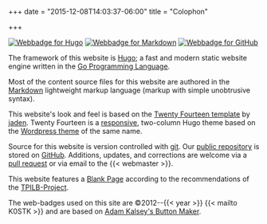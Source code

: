 +++
date = "2015-12-08T14:03:37-06:00"
title = "Colophon"

+++

[<img src="/images/hugo_80x15.png" title="A fast & modern static website engine" alt="Webbadge for Hugo"
/>](http://gohugo.io)
[<img src="/images/markdown_80x15.png" title="Plain text formatting syntax" alt="Webbadge for Markdown" />](https://en.wikipedia.org/wiki/Markdown)
[<img src="/images/github_80x15.png" title="How people build software" alt="Webbadge for GitHub" />](https://github.com/)

The framework of this website is [Hugo](http://gohugo.io);
a fast and modern static website engine written in the 
[Go Programming Language](https://golang.org/).

Most of the content source files for this website are authored in the
[Markdown](https://en.wikipedia.org/wiki/Markdown)
lightweight markup language (markup with simple unobtrusive syntax).

This website's look and feel is based on the [Twenty Fourteen
template](https://github.com/jaden/twentyfourteen) by
[jaden](https://github.com/jaden). Twenty Fourteen is a
[responsive](https://en.wikipedia.org/wiki/Responsive_web_design),
two-column Hugo theme based on the
[Wordpress theme](https://wordpress.org/themes/twentyfourteen)
of the same name.

Source for this website is version controlled with
[git](http://www.git-scm.com/). Our
[public repository](http://github.com/rrra/www) is stored on
[GitHub](https://github.com/).
Additions, updates, and corrections are welcome via a
[pull request](https://help.github.com/articles/creating-a-pull-request/) or
via email to the {{< webmaster >}}.

This website features a [Blank Page](/blankpage.html) according to the
recommendations of the
[TPILB-Project](http://www.this-page-intentionally-left-blank.org/). 

The web-badges used on this site are
&copy;2012--{{< year >}} {{< mailto K0STK >}}
and are based on
[Adam Kalsey's Button Maker](http://kalsey.com/tools/buttonmaker/).

